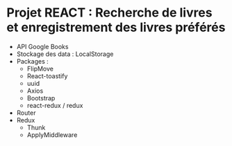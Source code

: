 # Projet REACT : Recherche de livres et enregistrement des livres préférés


- API  Google Books
- Stockage des data : LocalStorage
- Packages :
  - FlipMove
  - React-toastify
  - uuid
  - Axios
  - Bootstrap
  - react-redux / redux
- Router
- Redux
  - Thunk
  - ApplyMiddleware



